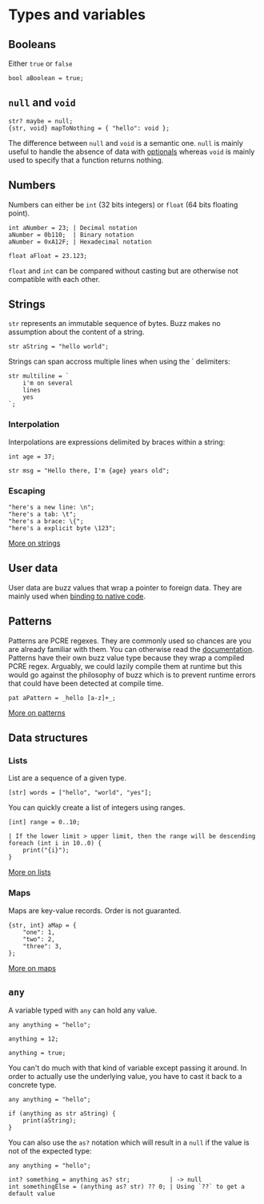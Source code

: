 # Types and variables

## Booleans
Either `true` or `false`
```buzz
bool aBoolean = true;
```

##  `null` and `void`
```buzz
str? maybe = null;
{str, void} mapToNothing = { "hello": void };
```
The difference between `null` and `void` is a semantic one. `null` is mainly useful to handle the absence of data with [optionals](/guide/optionals.html) whereas `void` is mainly used to specify that a function returns nothing.

## Numbers
Numbers can either be `int` (32 bits integers) or `float` (64 bits floating point).
```buzz
int aNumber = 23; | Decimal notation
aNumber = 0b110;  | Binary notation
aNumber = 0xA12F; | Hexadecimal notation

float aFloat = 23.123;
```

`float` and `int` can be compared without casting but are otherwise not compatible with each other.

## Strings
`str` represents an immutable sequence of bytes. Buzz makes no assumption about the content of a string.
```buzz
str aString = "hello world";
```

Strings can span accross multiple lines when using the ` delimiters:
```buzz
str multiline = `
    i'm on several
    lines
    yes
`;
```

### Interpolation
Interpolations are expressions delimited by braces within a string:
```buzz
int age = 37;

str msg = "Hello there, I'm {age} years old";
```

### Escaping
```buzz
"here's a new line: \n";
"here's a tab: \t";
"here's a brace: \{";
"here's a explicit byte \123";
```

[More on strings](/reference/builtins/strings.html)

## User data
User data are buzz values that wrap a pointer to foreign data. They are mainly used when [binding to native code](/guide/calling-native-code.html).

## Patterns
Patterns are PCRE regexes. They are commonly used so chances are you are already familiar with them. You can otherwise read the [documentation](https://www.pcre.org/).
Patterns have their own buzz value type because they wrap a compiled PCRE regex. Arguably, we could lazily compile them at runtime but this would go against the philosophy of buzz which is to prevent runtime errors that could have been detected at compile time.
```buzz
pat aPattern = _hello [a-z]+_;
```
[More on patterns](/reference/builtins/patterns.html)

## Data structures

### Lists
List are a sequence of a given type.
```buzz
[str] words = ["hello", "world", "yes"];
```
You can quickly create a list of integers using ranges.
```buzz
[int] range = 0..10;

| If the lower limit > upper limit, then the range will be descending
foreach (int i in 10..0) {
    print("{i}");
}
```
[More on lists](/reference/builtins/lists.html)

### Maps
Maps are key-value records. Order is not guaranted.
```buzz
{str, int} aMap = {
    "one": 1,
    "two": 2,
    "three": 3,
};
```
[More on maps](/reference/builtins/maps.html)

## `any`

A variable typed with `any` can hold any value.
```buzz
any anything = "hello";

anything = 12;

anything = true;
```
You can't do much with that kind of variable except passing it around.
In order to actually use the underlying value, you have to cast it back to a concrete type.
```buzz
any anything = "hello";

if (anything as str aString) {
    print(aString);
}
```
You can also use the `as?` notation which will result in a `null` if the value is not of the expected type:
```buzz
any anything = "hello";

int? something = anything as? str;           | -> null
int somethingElse = (anything as? str) ?? 0; | Using `??` to get a default value
```

